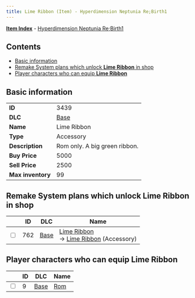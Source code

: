 ```yaml
---
title: Lime Ribbon (Item) - Hyperdimension Neptunia Re;Birth1
---
```


[**Item Index**](/neptunia/rb1/item/index.html) - [Hyperdimension Neptunia Re;Birth1](/neptunia/rb1)

## Contents

- [Basic information](#basic-information)
- [Remake System plans which unlock **Lime Ribbon** in shop](#remake-system-plans-which-unlock-lime-ribbon-in-shop)
- [Player characters who can equip **Lime Ribbon**](#player-characters-who-can-equip-lime-ribbon)

## Basic information

|   |   |
| -- | -- |
| **ID** | 3439 |
| **DLC** | [Base](/neptunia/rb1/dlc/1-base.html) |
| **Name** | Lime Ribbon |
| **Type** | Accessory |
| **Description** | Rom only. A big green ribbon. |
| **Buy Price** | 5000 |
| **Sell Price** | 2500 |
| **Max inventory** | 99 |


## Remake System plans which unlock **Lime Ribbon** in shop

|    | ID | DLC | Name |
| -- | -- | --- | ---- |
| <input type="checkbox" id="rb1-remake-1-762" class="trackbox" /> | 762 | [Base](/neptunia/rb1/dlc/1-base.html) | [Lime Ribbon](/neptunia/rb1/remake/1-762-lime-ribbon.html)<br /> → [Lime Ribbon](/neptunia/rb1/item/1-3439-lime-ribbon.html) (Accessory) |


## Player characters who can equip **Lime Ribbon**

|    | ID | DLC | Name |
| -- | -- | --- | ---- |
| <input type="checkbox" id="rb1-player-1-9" class="trackbox" /> | 9 | [Base](/neptunia/rb1/dlc/1-base.html) | [Rom](/neptunia/rb1/player/1-9-rom.html) |
